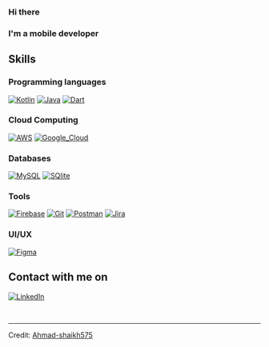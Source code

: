 ### Hi there
### I'm a mobile developer

## Skills

### Programming languages
[![Kotlin](https://img.shields.io/badge/Kotlin-0095D5?style=for-the-badge&logo=kotlin&logoColor=white&labelColor=101010)]()
[![Java](https://img.shields.io/badge/Java-007396?style=for-the-badge&logo=java&logoColor=white&labelColor=101010)]()
[![Dart](https://img.shields.io/badge/Dart-0175C2?style=for-the-badge&logo=dart&logoColor=white)]()
</br>

### Cloud Computing
[![AWS](https://img.shields.io/badge/AWS-232F3E?style=for-the-badge&logo=amazon-aws&logoColor=white&labelColor=101010)]()
[![Google_Cloud](https://img.shields.io/badge/Google_Cloud-4285F4?style=for-the-badge&logo=googlecloud&logoColor=white&labelColor=101010)]()
</br>

### Databases
[![MySQL](https://img.shields.io/badge/MySQL-4479A1?style=for-the-badge&logo=mysql&logoColor=white&labelColor=101010)]()
[![SQlite](https://img.shields.io/badge/SQLite-07405E?style=for-the-badge&logo=sqlite&logoColor=white)]()
</br>

### Tools
[![Firebase](https://img.shields.io/badge/Firebase-FFCA28?style=for-the-badge&logo=firebase&logoColor=white&labelColor=101010)]()
[![Git](https://img.shields.io/badge/Git-F05032?style=for-the-badge&logo=git&logoColor=white)]()
[![Postman](https://img.shields.io/badge/Postman-FF6C37?style=for-the-badge&logo=Postman&logoColor=white)]()
[![Jira](https://img.shields.io/badge/Jira-0052CC?style=for-the-badge&logo=Jira&logoColor=white)]()
</br>

### UI/UX
[![Figma](https://img.shields.io/badge/Figma-F24E1E?style=for-the-badge&logo=figma&logoColor=white)]()
</br>


## Contact with me on
[![LinkedIn](https://img.shields.io/badge/LinkedIn-Yamil_Vogl-0077B5?style=for-the-badge&logo=linkedin&logoColor=white&labelColor=101010)](https://www.linkedin.com/in/yamilvogl)


<br/>


------
Credit: [Ahmad-shaikh575](https://github.com/Ahmad-shaikh575)
